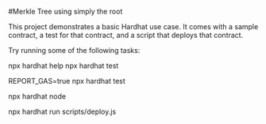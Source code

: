 #Merkle Tree using simply the root

This project demonstrates a basic Hardhat use case. It comes with a sample contract, a test for that contract, and a script that deploys that contract.

Try running some of the following tasks:


npx hardhat help
npx hardhat test

REPORT_GAS=true npx hardhat test

npx hardhat node

npx hardhat run scripts/deploy.js
